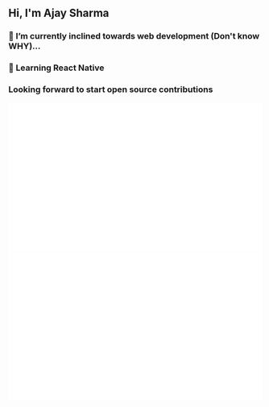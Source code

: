 ## Hi, I'm Ajay Sharma
### 🔭 I’m currently inclined towards web development (Don't know WHY)...
### 🤔 Learning React Native
### Looking forward to start open source contributions

![](https://raw.githubusercontent.com/linuxdecoded/GitHub-Statistics/master/generated/overview.svg#gh-dark-mode-only)
![](https://raw.githubusercontent.com/linuxdecoded/GitHub-Statistics/master/generated/languages.svg#gh-dark-mode-only)
<!--
**LinuxDecoded/LinuxDecoded** is a ✨ _special_ ✨ repository because its `README.md` (this file) appears on your GitHub profile.

Here are some ideas to get you started:

- 🔭 I’m currently working on ...
- 🌱 I’m currently learning ...
- 👯 I’m looking to collaborate on ...
- 🤔 I’m looking for help with ...
- 💬 Ask me about ...
- 📫 How to reach me: ...
- 😄 Pronouns: ...
- ⚡ Fun fact: ...
-->
